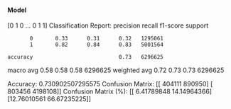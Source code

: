 #### Model
[0 1 0 ... 0 1 1]
Classification Report:
              precision    recall  f1-score   support

           0       0.33      0.31      0.32   1295061
           1       0.82      0.84      0.83   5001564

    accuracy                           0.73   6296625
   macro avg       0.58      0.58      0.58   6296625
weighted avg       0.72      0.73      0.73   6296625

Accuracy: 0.730902507295575
Confusion Matrix:
[[ 404111  890950]
 [ 803456 4198108]]
Confusion Matrix (%):
[[ 6.41789848 14.14964366]
 [12.76010561 66.67235225]]
